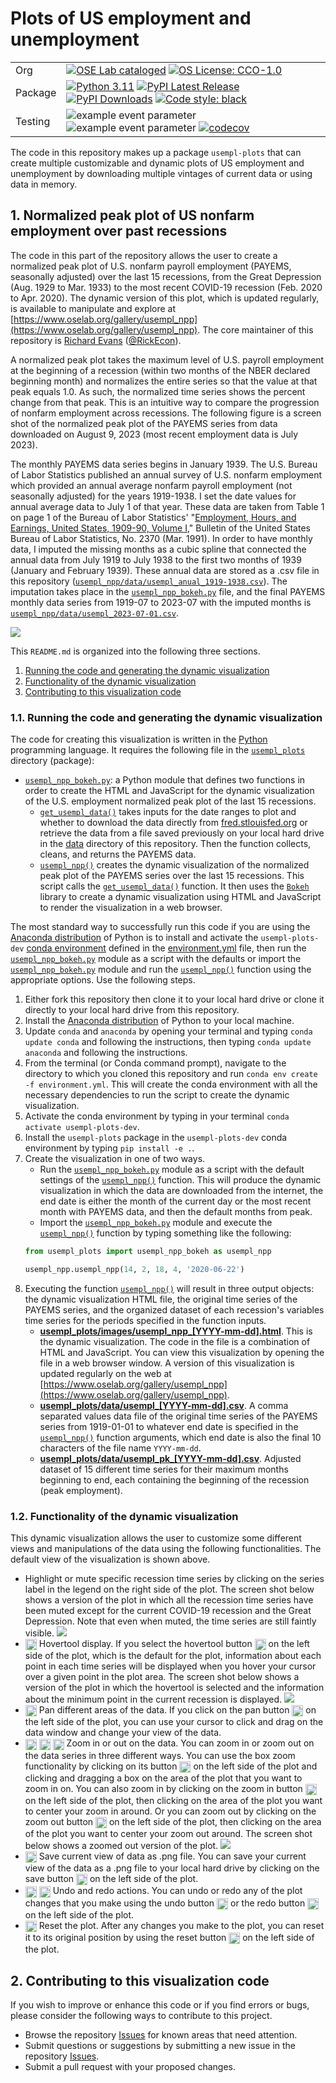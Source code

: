 # Plots of US employment and unemployment

| | |
| --- | --- |
| Org | [![OSE Lab cataloged](https://img.shields.io/badge/OSE%20Lab-catalogued-critical)](https://www.oselab.org/gallery) [![OS License: CCO-1.0](https://img.shields.io/badge/OS%20License-CCO%201.0-yellow)](https://github.com/OpenSourceEcon/usempl-plots/blob/main/LICENSE) |
| Package | [![Python 3.11](https://img.shields.io/badge/python-3.10-blue.svg)](https://www.python.org/downloads/release/python-3119/) [![PyPI Latest Release](https://img.shields.io/pypi/v/usempl-plots.svg)](https://pypi.org/project/usempl-plots/) [![PyPI Downloads](https://img.shields.io/pypi/dm/usempl-plots.svg?label=PyPI%20downloads)](https://pypi.org/project/usempl-plots/) [![Code style: black](https://img.shields.io/badge/code%20style-black-000000.svg)](https://github.com/psf/black) |
| Testing | ![example event parameter](https://github.com/OpenSourceEcon/usempl-plots/actions/workflows/build_and_test.yml/badge.svg) ![example event parameter](https://github.com/OpenSourceEcon/usempl-plots/actions/workflows/check_format.yml/badge.svg) [![codecov](https://codecov.io/gh/OpenSourceEcon/usempl-plots/branch/main/graph/badge.svg)](https://codecov.io/gh/OpenSourceEcon/usempl-plots) |


The code in this repository makes up a package `usempl-plots` that can create multiple customizable and dynamic plots of US employment and unemployment by downloading multiple vintages of current data or using data in memory.

## 1. Normalized peak plot of US nonfarm employment over past recessions

The code in this part of the repository allows the user to create a normalized peak plot of U.S. nonfarm payroll employment (PAYEMS, seasonally adjusted) over the last 15 recessions, from the Great Depression (Aug. 1929 to Mar. 1933) to the most recent COVID-19 recession (Feb. 2020 to Apr. 2020). The dynamic version of this plot, which is updated regularly, is available to manipulate and explore at [https://www.oselab.org/gallery/usempl_npp](https://www.oselab.org/gallery/usempl_npp). The core maintainer of this repository is [Richard Evans](https://sites.google.com/site/rickecon/) ([@RickEcon](https://github.com/rickecon)).

A normalized peak plot takes the maximum level of U.S. payroll employment at the beginning of a recession (within two months of the NBER declared beginning month) and normalizes the entire series so that the value at that peak equals 1.0. As such, the normalized time series shows the percent change from that peak. This is an intuitive way to compare the progression of nonfarm employment across recessions. The following figure is a screen shot of the normalized peak plot of the PAYEMS series from data downloaded on August 9, 2023 (most recent employment data is July 2023).

The monthly PAYEMS data series begins in January 1939. The U.S. Bureau of Labor Statistics published an annual survey of U.S. nonfarm employment which provided an annual average nonfarm payroll employment (not seasonally adjusted) for the years 1919-1938. I set the date values for annual average data to July 1 of that year. These data are taken from Table 1 on page 1 of the Bureau of Labor Statistics' "[Employment, Hours, and Earnings, United States, 1909-90, Volume I](https://fraser.stlouisfed.org/title/employment-earnings-united-states-189/employment-hours-earnings-united-states-1909-90-5435/content/pdf/emp_bmark_1909_1990_v1)," Bulletin of the United States Bureau of Labor Statistics, No. 2370 (Mar. 1991). In order to have monthly data, I imputed the missing months as a cubic spline that connected the annual data from July 1919 to July 1938 to the first two months of 1939 (January and February 1939). These annual data are stored as a .csv file in this repository ([`usempl_npp/data/usempl_anual_1919-1938.csv`](usempl_npp/data/usempl_anual_1919-1938.csv)). The imputation takes place in the [`usempl_npp_bokeh.py`](usempl_plots/usempl_npp_bokeh.py) file, and the final PAYEMS monthly data series from 1919-07 to 2023-07 with the imputed months is [`usempl_npp/data/usempl_2023-07-01.csv`](usempl_plots/data/usempl_2023-07-01.csv).

![](readme_images/usempl_npp_full.png)

This `README.md` is organized into the following three sections.
1. [Running the code and generating the dynamic visualization](README.md#1-running-the-code-and-generating-the-dynamic-visualization)
2. [Functionality of the dynamic visualization](README.md#2-functionality-of-the-dynamic-visualization)
3. [Contributing to this visualization code](README.md#3-contributing-to-this-visualization-code)

### 1.1. Running the code and generating the dynamic visualization
The code for creating this visualization is written in the [Python](https://www.python.org/) programming language. It requires the following file in the [`usempl_plots`](usempl_plots/) directory (package):
* [`usempl_npp_bokeh.py`](usempl_plots/usempl_npp_bokeh.py): a Python module that defines two functions in order to create the HTML and JavaScript for the dynamic visualization of the U.S. employment normalized peak plot of the last 15 recessions.
    * [`get_usempl_data()`](usempl_plots/usempl_npp_bokeh.py#L32) takes inputs for the date ranges to plot and whether to download the data directly from [fred.stlouisfed.org](https://fred.stlouisfed.org/series/PAYEMS) or retrieve the data from a file saved previously on your local hard drive in the [data](usempl_plots/data/) directory of this repository. Then the function collects, cleans, and returns the PAYEMS data.
    * [`usempl_npp()`](usempl_plots/usempl_npp_bokeh.py#L310) creates the dynamic visualization of the normalized peak plot of the PAYEMS series over the last 15 recessions. This script calls the [`get_usempl_data()`](usempl_plots/usempl_npp_bokeh.py#L32) function. It then uses the [`Bokeh`](https://bokeh.org/) library to create a dynamic visualization using HTML and JavaScript to render the visualization in a web browser.

The most standard way to successfully run this code if you are using the [Anaconda distribution](https://www.anaconda.com/products/individual) of Python is to install and activate the `usempl-plots-dev` [conda environment](https://docs.conda.io/projects/conda/en/latest/user-guide/concepts/environments.html) defined in the [environment.yml](environment.yml) file, then run the [`usempl_npp_bokeh.py`](usempl_plots/usempl_npp_bokeh.py) module as a script with the defaults or import the [`usempl_npp_bokeh.py`](usempl_plots/usempl_npp_bokeh.py) module and run the [`usempl_npp()`](usempl_plots/usempl_npp_bokeh.py#L310) function using the appropriate options. Use the following steps.
1. Either fork this repository then clone it to your local hard drive or clone it directly to your local hard drive from this repository.
2. Install the [Anaconda distribution](https://www.anaconda.com/products/individual) of Python to your local machine.
3. Update `conda` and `anaconda` by opening your terminal and typing `conda update conda` and following the instructions, then typing `conda update anaconda` and following the instructions.
4. From the terminal (or Conda command prompt), navigate to the directory to which you cloned this repository and run `conda env create -f environment.yml`. This will create the conda environment with all the necessary dependencies to run the script to create the dynamic visualization.
5. Activate the conda environment by typing in your terminal `conda activate usempl-plots-dev`.
6. Install the `usempl-plots` package in the `usempl-plots-dev` conda environment by typing `pip install -e .`.
7. Create the visualization in one of two ways.
    * Run the [`usempl_npp_bokeh.py`](usempl_plots/usempl_npp_bokeh.py) module as a script with the default settings of the [`usempl_npp()`](usempl_plots/usempl_npp_bokeh.py#L310) function. This will produce the dynamic visualization in which the data are downloaded from the internet, the end date is either the month of the current day or the most recent month with PAYEMS data, and then the default months from peak.
    * Import the  [`usempl_npp_bokeh.py`](usempl_plots/usempl_npp_bokeh.py) module and execute the [`usempl_npp()`](usempl_plots/usempl_npp_bokeh.py#L310) function by typing something like the following:
    ```python
    from usempl_plots import usempl_npp_bokeh as usempl_npp

    usempl_npp.usempl_npp(14, 2, 18, 4, '2020-06-22')
    ```
8. Executing the function [`usempl_npp()`](usempl_plots/usempl_npp_bokeh.py#L310) will result in three output objects: the dynamic visualization HTML file, the original time series of the PAYEMS series, and the organized dataset of each recession's variables time series for the periods specified in the function inputs.
    * [**usempl_plots/images/usempl_npp_[YYYY-mm-dd].html**](usempl_plots/images/usempl_npp_2023-07-01.html). This is the dynamic visualization. The code in the file is a combination of HTML and JavaScript. You can view this visualization by opening the file in a web browser window. A version of this visualization is updated regularly on the web at [https://www.oselab.org/gallery/usempl_npp](https://www.oselab.org/gallery/usempl_npp).
    * [**usempl_plots/data/usempl_[YYYY-mm-dd].csv**](usempl_plots/data/usempl_2023-07-01.csv). A comma separated values data file of the original time series of the PAYEMS series from 1919-01-01 to whatever end date is specified in the [`usempl_npp()`](usempl_plots/usempl_npp_bokeh.py#L310) function arguments, which end date is also the final 10 characters of the file name `YYYY-mm-dd`.
    * [**usempl_plots/data/usempl_pk_[YYYY-mm-dd].csv**](usempl_plots/data/usempl_pk_2023-07-01.csv). Adjusted dataset of 15 different time series for their maximum months beginning to end, each containing the beginning of the recession (peak employment).

### 1.2. Functionality of the dynamic visualization
This dynamic visualization allows the user to customize some different views and manipulations of the data using the following functionalities. The default view of the visualization is shown above.
* Highlight or mute specific recession time series by clicking on the series label in the legend on the right side of the plot. The screen shot below shows a version of the plot in which all the recession time series have been muted except for the current COVID-19 recession and the Great Depression. Note that even when muted, the time series are still faintly visible.
![](readme_images/usempl_npp_muted.png)
* <img src="readme_images/Hover.png" width=18 align=center> Hovertool display. If you select the hovertool button <img src="readme_images/Hover.png" width=18 align=center> on the left side of the plot, which is the default for the plot, information about each point in each time series will be displayed when you hover your cursor over a given point in the plot area. The screen shot below shows a version of the plot in which the hovertool is selected and the information about the minimum point in the current recession is displayed.
![](readme_images/usempl_npp_hover.png)
* <img src="readme_images/Pan.png" width=18 align=center> Pan different areas of the data. If you click on the pan button <img src="readme_images/Pan.png" width=18 align=center> on the left side of the plot, you can use your cursor to click and drag on the data window and change your view of the data.
* <img src="readme_images/BoxZoom.png" width=18 align=center> <img src="readme_images/ZoomIn.png" width=18 align=center> <img src="readme_images/ZoomOut.png" width=18 align=center> Zoom in or out on the data. You can zoom in or zoom out on the data series in three different ways. You can use the box zoom functionality by clicking on its button <img src="readme_images/BoxZoom.png" width=18 align=center> on the left side of the plot and clicking and dragging a box on the area of the plot that you want to zoom in on. You can also zoom in by clicking on the zoom in button <img src="readme_images/ZoomIn.png" width=18 align=center> on the left side of the plot, then clicking on the area of the plot you want to center your zoom in around. Or you can zoom out by clicking on the zoom out button <img src="readme_images/ZoomOut.png" width=18 align=center> on the left side of the plot, then clicking on the area of the plot you want to center your zoom out around. The screen shot below shows a zoomed out version of the plot.
![](readme_images/usempl_npp_zoomout.png)
* <img src="readme_images/Save.png" width=18 align=center> Save current view of data as .png file. You can save your current view of the data as a .png file to your local hard drive by clicking on the save button <img src="readme_images/Save.png" width=18 align=center> on the left side of the plot.
* <img src="readme_images/Undo.png" width=18 align=center> <img src="readme_images/Redo.png" width=18 align=center> Undo and redo actions. You can undo or redo any of the plot changes that you make using the undo button <img src="readme_images/Undo.png" width=18 align=center> or the redo button <img src="readme_images/Redo.png" width=18 align=center> on the left side of the plot.
* <img src="readme_images/Reset.png" width=18 align=center> Reset the plot. After any changes you make to the plot, you can reset it to its original position by using the reset button <img src="readme_images/Reset.png" width=18 align=center> on the left side of the plot.

## 2. Contributing to this visualization code
If you wish to improve or enhance this code or if you find errors or bugs, please consider the following ways to contribute to this project.
* Browse the repository [Issues](https://github.com/OpenSourceEcon/usempl-plots/issues) for known areas that need attention.
* Submit questions or suggestions by submitting a new issue in the repository [Issues](https://github.com/OpenSourceEcon/usempl-plots/issues).
* Submit a pull request with your proposed changes.
